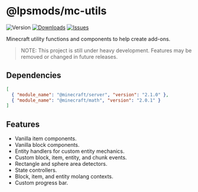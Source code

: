 # @lpsmods/mc-utils

![Version](https://shields.io/npm/v/@lpsmods/mc-utils)
[![Downloads](https://shields.io/npm/dm/@lpsmods/mc-utils)](https://www.npmjs.com/package/@lpsmods/mc-utils)
[![Issues](https://img.shields.io/github/issues/lpsmods/mc-utils)](https://github.com/lpsmods/mc-utils/issues)

Minecraft utility functions and components to help create add-ons.

> NOTE: This project is still under heavy development. Features may be removed or changed in future releases.

## Dependencies

```json
[
  { "module_name": "@minecraft/server", "version": "2.1.0" },
  { "module_name": "@minecraft/math", "version": "2.0.1" }
]
```

## Features

- Vanilla item components.
- Vanilla block components.
- Entity handlers for custom entity mechanics.
- Custom block, item, entity, and chunk events.
- Rectangle and sphere area detectors.
- State controllers.
- Block, item, and entity molang contexts.
- Custom progress bar.
